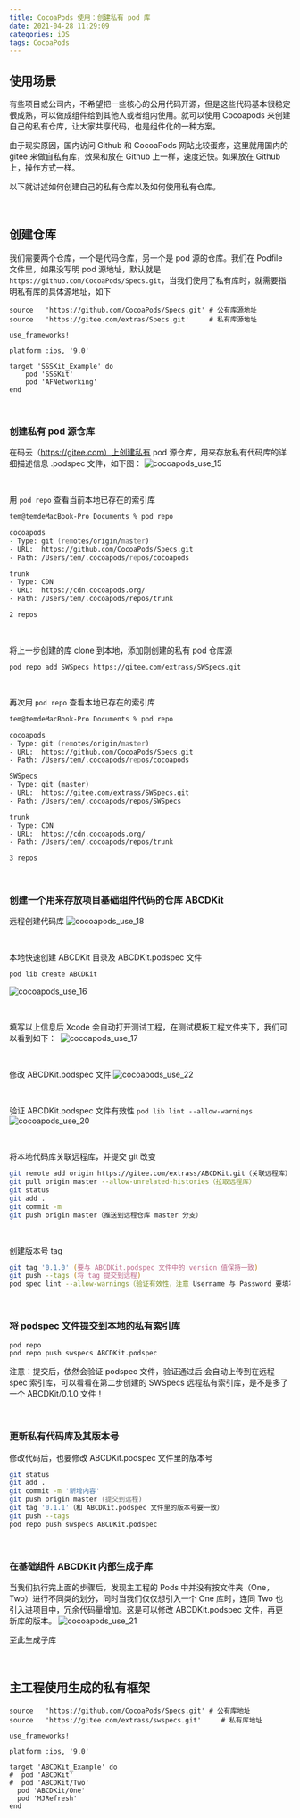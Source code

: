 ```yaml
---
title: CocoaPods 使用：创建私有 pod 库
date: 2021-04-28 11:29:09
categories: iOS
tags: CocoaPods
---
```


## 使用场景

有些项目或公司内，不希望把一些核心的公用代码开源，但是这些代码基本很稳定很成熟，可以做成组件给到其他人或者组内使用。就可以使用 Cocoapods 来创建自己的私有仓库，让大家共享代码，也是组件化的一种方案。

由于现实原因，国内访问 Github 和 CocoaPods 网站比较蛋疼，这里就用国内的 gitee 来做自私有库，效果和放在 Github 上一样，速度还快。如果放在 Github 上，操作方式一样。

以下就讲述如何创建自己的私有仓库以及如何使用私有仓库。

<br>

## 创建仓库
我们需要两个仓库，一个是代码仓库，另一个是 pod 源的仓库。我们在 Podfile 文件里，如果没写明 pod 源地址，默认就是 `https://github.com/CocoaPods/Specs.git`，当我们使用了私有库时，就需要指明私有库的具体源地址，如下
```
source   'https://github.com/CocoaPods/Specs.git' # 公有库源地址
source   'https://gitee.com/extras/Specs.git'     # 私有库源地址

use_frameworks!

platform :ios, '9.0'

target 'SSSKit_Example' do
    pod 'SSSKit'
    pod 'AFNetworking'
end

```

<br>

### 创建私有 pod 源仓库
在码云（https://gitee.com）上创建私有 pod 源仓库，用来存放私有代码库的详细描述信息 .podspec 文件，如下图：
![cocoapods_use_15](/assets/img/cocoapods_use_15.jpg)

<br>

用 `pod repo` 查看当前本地已存在的索引库
``` zsh
tem@temdeMacBook-Pro Documents % pod repo                                                  

cocoapods
- Type: git (remotes/origin/master)
- URL:  https://github.com/CocoaPods/Specs.git
- Path: /Users/tem/.cocoapods/repos/cocoapods

trunk
- Type: CDN
- URL:  https://cdn.cocoapods.org/
- Path: /Users/tem/.cocoapods/repos/trunk

2 repos
```

<br>

将上一步创建的库 clone 到本地，添加刚创建的私有 pod 仓库源
```
pod repo add SWSpecs https://gitee.com/extrass/SWSpecs.git
```

<br>

再次用 `pod repo` 查看本地已存在的索引库

``` zsh
tem@temdeMacBook-Pro Documents % pod repo                                                  

cocoapods
- Type: git (remotes/origin/master)
- URL:  https://github.com/CocoaPods/Specs.git
- Path: /Users/tem/.cocoapods/repos/cocoapods

SWSpecs
- Type: git (master)
- URL:  https://gitee.com/extrass/SWSpecs.git
- Path: /Users/tem/.cocoapods/repos/SWSpecs

trunk
- Type: CDN
- URL:  https://cdn.cocoapods.org/
- Path: /Users/tem/.cocoapods/repos/trunk

3 repos
```
           
<br>

### 创建一个用来存放项目基础组件代码的仓库 ABCDKit 
远程创建代码库
![cocoapods_use_18](/assets/img/cocoapods_use_18.jpg)

<br>

本地快速创建 ABCDKit 目录及 ABCDKit.podspec 文件
``` zsh
pod lib create ABCDKit
```
![cocoapods_use_16](/assets/img/cocoapods_use_16.jpg)

<br>

填写以上信息后 Xcode 会自动打开测试工程，在测试模板工程文件夹下，我们可以看到如下：  
![cocoapods_use_17](/assets/img/cocoapods_use_17.jpg)

<br>

修改 ABCDKit.podspec 文件
![cocoapods_use_22](/assets/img/cocoapods_use_22.jpg)

<br>

验证 ABCDKit.podspec 文件有效性 `pod lib lint --allow-warnings`
![cocoapods_use_20](/assets/img/cocoapods_use_20.jpg)

<br>

将本地代码库关联远程库，并提交 git 改变
``` zsh
git remote add origin https://gitee.com/extrass/ABCDKit.git（关联远程库）
git pull origin master --allow-unrelated-histories（拉取远程库）
git status
git add .
git commit -m 
git push origin master（推送到远程仓库 master 分支）
```

<br>

创建版本号 tag

``` zsh
git tag '0.1.0' (要与 ABCDKit.podspec 文件中的 version 值保持一致)
git push --tags (将 tag 提交到远程)
pod spec lint --allow-warnings（验证有效性，注意 Username 与 Password 要填写正确）
```

<br>

### 将 podspec 文件提交到本地的私有索引库

``` zsh
pod repo
pod repo push swspecs ABCDKit.podspec
```

注意：提交后，依然会验证 podspec 文件，验证通过后 会自动上传到在远程 spec 索引库，可以看看在第二步创建的 SWSpecs 远程私有索引库，是不是多了一个 ABCDKit/0.1.0 文件！

<br>

### 更新私有代码库及其版本号

修改代码后，也要修改 ABCDKit.podspec 文件里的版本号
``` zsh
git status
git add .
git commit -m '新增内容'
git push origin master (提交到远程)
git tag '0.1.1'（和 ABCDKit.podspec 文件里的版本号要一致）
git push --tags
pod repo push swspecs ABCDKit.podspec
```

<br>

### 在基础组件 ABCDKit 内部生成子库
当我们执行完上面的步骤后，发现主工程的 Pods 中并没有按文件夹（One，Two）进行不同类的划分，同时当我们仅仅想引入一个 One 库时，连同 Two 也引入进项目中，冗余代码量增加。这是可以修改 ABCDKit.podspec 文件，再更新库的版本。
![cocoapods_use_21](/assets/img/cocoapods_use_21.jpg)    

至此生成子库

<br>

## 主工程使用生成的私有框架

```
source   'https://github.com/CocoaPods/Specs.git' # 公有库地址
source   'https://gitee.com/extrass/swspecs.git'     # 私有库地址

use_frameworks!

platform :ios, '9.0'

target 'ABCDKit_Example' do
#  pod 'ABCDKit'
#  pod 'ABCDKit/Two'
  pod 'ABCDKit/One'
  pod 'MJRefresh'
end
```
